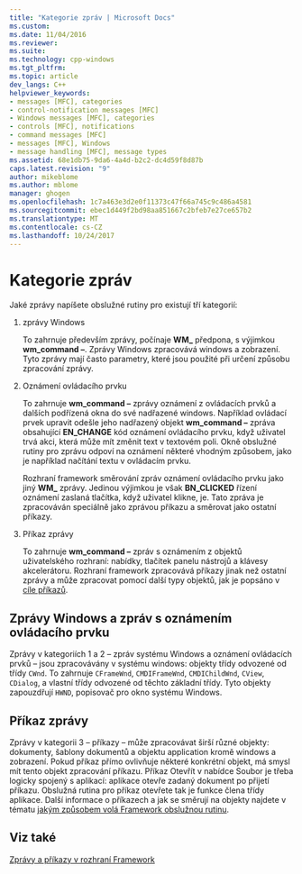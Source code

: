 ```yaml
---
title: "Kategorie zpráv | Microsoft Docs"
ms.custom: 
ms.date: 11/04/2016
ms.reviewer: 
ms.suite: 
ms.technology: cpp-windows
ms.tgt_pltfrm: 
ms.topic: article
dev_langs: C++
helpviewer_keywords:
- messages [MFC], categories
- control-notification messages [MFC]
- Windows messages [MFC], categories
- controls [MFC], notifications
- command messages [MFC]
- messages [MFC], Windows
- message handling [MFC], message types
ms.assetid: 68e1db75-9da6-4a4d-b2c2-dc4d59f8d87b
caps.latest.revision: "9"
author: mikeblome
ms.author: mblome
manager: ghogen
ms.openlocfilehash: 1c7a463e3d2e0f11373c47f66a745c9c486a4581
ms.sourcegitcommit: ebec1d449f2bd98aa851667c2bfeb7e27ce657b2
ms.translationtype: MT
ms.contentlocale: cs-CZ
ms.lasthandoff: 10/24/2017
---
```

# <a name="message-categories"></a>Kategorie zpráv
Jaké zprávy napíšete obslužné rutiny pro existují tří kategorií:  
  
1.  zprávy Windows  
  
     To zahrnuje především zprávy, počínaje **WM_** předpona, s výjimkou **wm_command –**. Zprávy Windows zpracovává windows a zobrazení. Tyto zprávy mají často parametry, které jsou použité při určení způsobu zpracování zprávy.  
  
2.  Oznámení ovládacího prvku  
  
     To zahrnuje **wm_command –** zprávy oznámení z ovládacích prvků a dalších podřízená okna do své nadřazené windows. Například ovládací prvek upravit odešle jeho nadřazený objekt **wm_command –** zpráva obsahující **EN_CHANGE** kód oznámení ovládacího prvku, když uživatel trvá akci, která může mít změnit text v textovém poli. Okně obslužné rutiny pro zprávu odpoví na oznámení některé vhodným způsobem, jako je například načítání textu v ovládacím prvku.  
  
     Rozhraní framework směrování zpráv oznámení ovládacího prvku jako jiný **WM_** zprávy. Jedinou výjimkou je však **BN_CLICKED** řízení oznámení zaslaná tlačítka, když uživatel klikne, je. Tato zpráva je zpracováván speciálně jako zprávou příkazu a směrovat jako ostatní příkazy.  
  
3.  Příkaz zprávy  
  
     To zahrnuje **wm_command –** zpráv s oznámením z objektů uživatelského rozhraní: nabídky, tlačítek panelu nástrojů a klávesy akcelerátoru. Rozhraní framework zpracovává příkazy jinak než ostatní zprávy a může zpracovat pomocí další typy objektů, jak je popsáno v [cíle příkazů](../mfc/command-targets.md).  
  
##  <a name="_core_windows_messages_and_control.2d.notification_messages"></a>Zprávy Windows a zpráv s oznámením ovládacího prvku  
 Zprávy v kategoriích 1 a 2 – zpráv systému Windows a oznámení ovládacích prvků – jsou zpracovávány v systému windows: objekty třídy odvozené od třídy `CWnd`. To zahrnuje `CFrameWnd`, `CMDIFrameWnd`, `CMDIChildWnd`, `CView`, `CDialog`, a vlastní třídy odvozené od těchto základní třídy. Tyto objekty zapouzdřují `HWND`, popisovač pro okno systému Windows.  
  
##  <a name="_core_command_messages"></a>Příkaz zprávy  
 Zprávy v kategorii 3 – příkazy – může zpracovávat širší různé objekty: dokumenty, šablony dokumentů a objektu application kromě windows a zobrazení. Pokud příkaz přímo ovlivňuje některé konkrétní objekt, má smysl mít tento objekt zpracování příkazu. Příkaz Otevřít v nabídce Soubor je třeba logicky spojený s aplikací: aplikace otevře zadaný dokument po přijetí příkazu. Obslužná rutina pro příkaz otevřete tak je funkce člena třídy aplikace. Další informace o příkazech a jak se směrují na objekty najdete v tématu [jakým způsobem volá Framework obslužnou rutinu](../mfc/how-the-framework-calls-a-handler.md).  
  
## <a name="see-also"></a>Viz také  
 [Zprávy a příkazy v rozhraní Framework](../mfc/messages-and-commands-in-the-framework.md)

